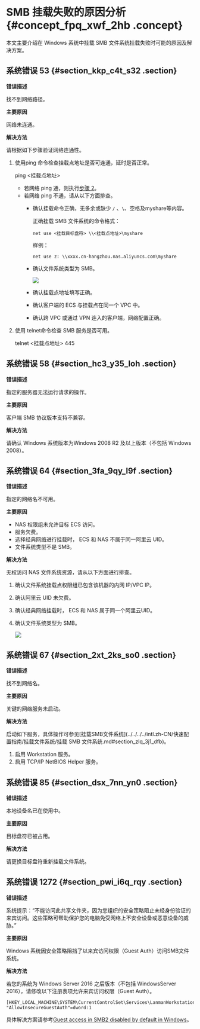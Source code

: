 # SMB 挂载失败的原因分析 {#concept_fpq_xwf_2hb .concept}

本文主要介绍在 Windows 系统中挂载 SMB 文件系统挂载失败时可能的原因及解决方案。

## 系统错误 53 {#section_kkp_c4t_s32 .section}

**错误描述**

找不到网络路径。

**主要原因**

网络未连通。

**解决方法**

请根据如下步骤验证网络连通性。

1.  使用ping 命令检查挂载点地址是否可连通，延时是否正常。

    ping <挂载点地址\>

    -   若网络 ping 通，则执行[步骤 2](#li_c2c_vh8_ugj)。
    -   若网络 ping 不通，请从以下方面排查。
        -   确认挂载命令正确，无多余或缺少 `/` 、`\`、空格及myshare等内容。

            正确挂载 SMB 文件系统的命令格式：

            ``` {#codeblock_at9_yzk_jn6}
            net use <挂载目标盘符> \\<挂载点地址>\myshare
            ```

            样例：

            ``` {#codeblock_asi_1za_86c}
            net use z: \\xxxx.cn-hangzhou.nas.aliyuncs.com\myshare 
            ```

        -   确认文件系统类型为 SMB。

            ![](http://static-aliyun-doc.oss-cn-hangzhou.aliyuncs.com/assets/img/149028/156076533041401_zh-CN.png)

        -   确认挂载点地址填写正确。
        -   确认客户端的 ECS 与挂载点在同一个 VPC 中。
        -   确认跨 VPC 或通过 VPN 连入的客户端，网络配置正确。
2.  使用 telnet命令检查 SMB 服务是否可用。

    telnet <挂载点地址\> 445


## 系统错误 58 {#section_hc3_y35_loh .section}

**错误描述**

指定的服务器无法运行请求的操作。

**主要原因**

客户端 SMB 协议版本支持不兼容。

**解决方法**

请确认 Windows 系统版本为Windows 2008 R2 及以上版本（不包括 Windows 2008）。

## 系统错误 64 {#section_3fa_9qy_l9f .section}

**错误描述**

指定的网络名不可用。

**主要原因**

-   NAS 权限组未允许目标 ECS 访问。
-   服务欠费。
-   选择经典网络进行挂载时， ECS 和 NAS 不属于同一阿里云 UID。
-   文件系统类型不是 SMB。

**解决方法**

无权访问 NAS 文件系统资源，请从以下方面进行排查。

1.  确认文件系统挂载点权限组已包含该机器的内网 IP/VPC IP。
2.  确认阿里云 UID 未欠费。
3.  确认经典网络挂载时， ECS 和 NAS 属于同一个阿里云UID。
4.  确认文件系统类型为 SMB。

    ![](http://static-aliyun-doc.oss-cn-hangzhou.aliyuncs.com/assets/img/149028/156076533041401_zh-CN.png)


## 系统错误 67 {#section_2xt_2ks_so0 .section}

**错误描述**

找不到网络名。

**主要原因**

关键的网络服务未启动。

**解决方法**

启动如下服务，具体操作可参见[挂载SMB文件系统](../../../../intl.zh-CN/快速配置指南/挂载文件系统/挂载 SMB 文件系统.md#section_zlq_3j1_dfb)。

1.  启用 Workstation 服务。
2.  启用 TCP/IP NetBIOS Helper 服务。

## 系统错误 85 {#section_dsx_7nn_yn0 .section}

**错误描述**

本地设备名已在使用中。

**主要原因**

目标盘符已被占用。

**解决方法**

请更换目标盘符重新挂载文件系统。

## 系统错误 1272 {#section_pwi_i6q_rqy .section}

**错误描述**

系统提示：“不能访问此共享文件夹，因为您组织的安全策略阻止未经身份验证的来宾访问。这些策略可帮助保护您的电脑免受网络上不安全设备或恶意设备的威胁。”

**主要原因**

Windows 系统因安全策略阻挡了以来宾访问权限（Guest Auth）访问SMB文件系统。

**解决方法**

若您的系统为 Windows Server 2016 之后版本（不包括 WindowsServer 2016），请修改以下注册表项允许来宾访问权限（Guest Auth）。

``` {#codeblock_ju0_36o_rzr}
[HKEY_LOCAL_MACHINE\SYSTEM\CurrentControlSet\Services\LanmanWorkstation\Parameters]
"AllowInsecureGuestAuth"=dword:1
```

具体解决方案请参考[Guest access in SMB2 disabled by default in Windows](https://support.microsoft.com/en-us/help/4046019/guest-access-in-smb2-disabled-by-default-in-windows-10-and-windows-ser)。

